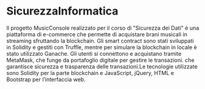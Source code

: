 # SicurezzaInformatica
Il progetto MusicConsole realizzato per il corso di "Sicurezza dei Dati" è una piattaforma di e-commerce che permette di acquistare brani musicali in streaming sfruttando la blockchain. Gli smart contract sono stati sviluppati in Solidity e gestiti con Truffle, mentre per simulare la blockchain in locale è stato utilizzato Ganache. Gli utenti si connettono e acquistano tramite MetaMask, che funge da portafoglio digitale per gestire le transazioni. che garantisce sicurezza e trasparenza delle transazioni.Le tecnologie utilizzate sono Solidity per la parte blockchain e JavaScript, jQuery, HTML e Bootstrap per l’interfaccia web.
